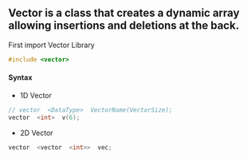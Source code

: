 ## **Vector** is a class that creates a dynamic array allowing insertions and deletions at the back.

First import Vector Library
```cpp
#include <vector>
```

#### Syntax 
  - 1D Vector
  ```cpp
  // vector  <DataType>  VectorName(VectorSize);
  vector  <int>  v(6);
  ```
  - 2D Vector
  ```cpp
  vector  <vector  <int>>  vec;
  ```
